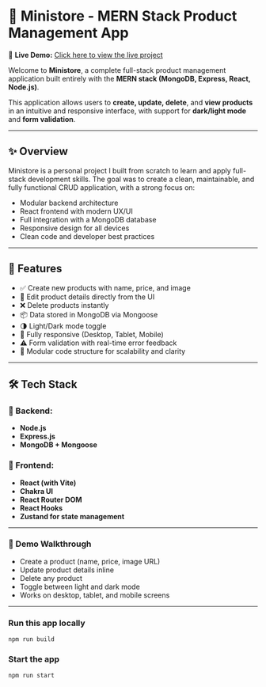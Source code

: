 # 🛒 Ministore - MERN Stack Product Management App

🔗 **Live Demo:** [Click here to view the live project](https://your-deployment-link.com)

Welcome to **Ministore**, a complete full-stack product management application built entirely with the **MERN stack (MongoDB, Express, React, Node.js)**.

This application allows users to **create, update, delete**, and **view products** in an intuitive and responsive interface, with support for **dark/light mode** and **form validation**.

---

## ✨ Overview

Ministore is a personal project I built from scratch to learn and apply full-stack development skills. The goal was to create a clean, maintainable, and fully functional CRUD application, with a strong focus on:

- Modular backend architecture
- React frontend with modern UX/UI
- Full integration with a MongoDB database
- Responsive design for all devices
- Clean code and developer best practices

---

## 🎯 Features

- ✅ Create new products with name, price, and image
- 📝 Edit product details directly from the UI
- ❌ Delete products instantly
- 📦 Data stored in MongoDB via Mongoose
- 🌗 Light/Dark mode toggle
- 📱 Fully responsive (Desktop, Tablet, Mobile)
- ⚠️ Form validation with real-time error feedback
- 🧩 Modular code structure for scalability and clarity

---

## 🛠️ Tech Stack

### 🧠 Backend:

- **Node.js**
- **Express.js**
- **MongoDB + Mongoose**

### 🎨 Frontend:

- **React (with Vite)**
- **Chakra UI**
- **React Router DOM**
- **React Hooks**
- **Zustand for state management**

---

### 🧪 Demo Walkthrough

- Create a product (name, price, image URL)
- Update product details inline
- Delete any product
- Toggle between light and dark mode
- Works on desktop, tablet, and mobile screens

---

### Run this app locally

```shell
npm run build
```

### Start the app

```shell
npm run start
```
